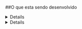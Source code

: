 ##O que esta sendo desenvolvido

<details> <strong>Comandos</strong>
docker-compose up -d
docker exec -it api bash
npm install

npx sequelize db:create
npx sequelize db:migrate
npx sequelize db:seed:all

npm run debug ou npm start
 </details>

<details> <strong>Rotas Principais</strong>



/time


 <details> <strong>/cars</strong>

Esta rota possibilita a listagem dos veiculos armazenados e a adição de novos veículos ao banco de dados.

Com o uso do POST, o unico argumento requerido é a placa do veículo, no formato: { plate: "PLACA001"}, dentro do body da requisição.

 </details>
 <details> <strong>/onposition</strong>

Esta rota possibilita a listagem dos posições dos veículos armazenados, que se encontram dentro de algum dos POIs

 </details>
 <details> <strong>/points</strong>

Esta rota possibilita a listagem dos POIs armazenados e a adição de novos POIs ao banco de dados. A adição de um novo POI automaticamente atualiza, a lista de veículos que possam estar dentro desta rota. 

Para o envio de novos pontos o seguinte formato deve ser seguido:
{
  "nome": "Ponto999",
  "raio": "2018",
  "latitude": "-25.36491410",
  "longitude": "-51.46989100"
}

O envio deve estar dentro do body da requisição

 </details>
 <details> <strong>/vehiclespos</strong>

Esta rota possibilita a listagem dos posições dos veículos armazenados bem como a adição de novas posiçoes. A adição de novas posições deve seguir o seguinte padrão, dentro do body da requisição:

{
  "placa": "TESTE003",
  "data_posicao": "2018-12-12 02:04:03",
  "velocidade": 0,
  "latitude": "-25.36491410",
  "longitude": "-51.46989100",
  "ignicao": 0
}



 </details>
 <details> <strong>/time</strong>

Esta rota possibilita a listagem dos tempos dos veículos dentro de cada POI, ainda permitindo a filtragem por meio da data e da placa do veículo.
<details>/

    Aqui são listados todos os veiculos dentro dos POIs, as seguintes informações são passadas, conforme o modelo por todas as rotas:

    Id do veículo
    Placa do veículo
    Id do ponto
    Nome do Ponto
    Data de entrada no ponto
    Data de saída do ponto
    Tempo total gasto no ponto

</details>
<details>/date

Esta rota permite a busca da posição dos veículos dentro dos POIs, em determinada data, esta rota deve ser chamada com o seguinte parametro, dentro do corpo de requisição: 

{
    date: "2018-12-12 02:04:03"
}

A menor busca permitida esta relacionada com o ano, portando ela não aceita valores menores do que 4 cacacteres.

</details>
<details>/plate</details>

Esta rota permite a busca dos veículos dentro dos pontos de interesse, por meio de sua placa. A requisição de busca deve seguir o seguinte formato:

{
    plate: "TESTE001"
}


 </details>



 </details>
